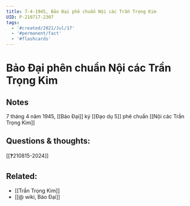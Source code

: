 ```yaml
---
title: 7-4-1945, Bảo Đại phê chuẩn Nội các Trần Trọng Kim
UID: P-210717-2307
tags:
  - '#created/2021/Jul/17'
  - '#permanent/fact'
  - '#flashcards'
---
```


# Bảo Đại phên chuẩn Nội các Trần Trọng Kim

## Notes
7 tháng 4 năm 1945, [[Bảo Đại]] ký [[Đạo dụ 5]] phê chuẩn [[Nội các Trần Trọng Kim]]

## Questions & thoughts:
[[❓210815-2024]]

## Related:
- [[Trần Trọng Kim]]
- [[@ wiki, Bảo Đại]]